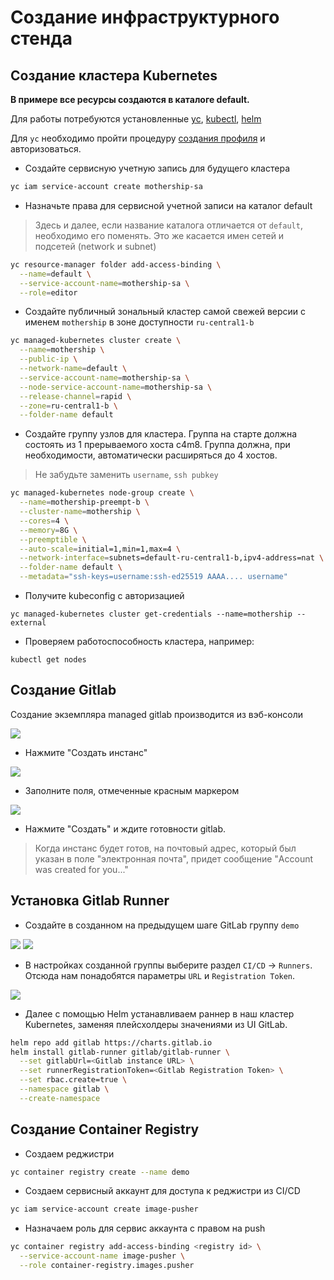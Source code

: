 # Создание инфраструктурного стенда

## Создание кластера Kubernetes

**В примере все ресурсы создаются в каталоге default.**

Для работы потребуются установленные
[yc](https://cloud.yandex.ru/docs/cli/operations/install-cli),
[kubectl](https://kubernetes.io/ru/docs/tasks/tools/install-kubectl/),
[helm](https://helm.sh/docs/intro/install/)

Для `yc` необходимо пройти процедуру [создания профиля](https://cloud.yandex.ru/docs/cli/quickstart#initialize)
и авторизоваться.

* Создайте сервисную учетную запись для будущего кластера

```bash
yc iam service-account create mothership-sa
```

* Назначьте права для сервисной учетной записи на каталог default

> Здесь и далее, если название каталога отличается от `default`,
> необходимо его поменять.
> Это же касается имен сетей и подсетей (network и subnet)

```bash
yc resource-manager folder add-access-binding \
  --name=default \
  --service-account-name=mothership-sa \
  --role=editor
```

* Создайте публичный зональный кластер самой свежей версии с именем `mothership`
в зоне доступности `ru-central1-b`

```bash
yc managed-kubernetes cluster create \
  --name=mothership \
  --public-ip \
  --network-name=default \
  --service-account-name=mothership-sa \
  --node-service-account-name=mothership-sa \
  --release-channel=rapid \
  --zone=ru-central1-b \
  --folder-name default
```

* Создайте группу узлов для кластера.
Группа на старте должна состоять из 1 прерываемого хоста c4m8.
Группа должна, при необходимости, автоматически расширяться до 4 хостов.

> Не забудьте заменить `username`, `ssh pubkey`

```bash
yc managed-kubernetes node-group create \
  --name=mothership-preempt-b \
  --cluster-name=mothership \
  --cores=4 \
  --memory=8G \
  --preemptible \
  --auto-scale=initial=1,min=1,max=4 \
  --network-interface=subnets=default-ru-central1-b,ipv4-address=nat \
  --folder-name default \
  --metadata="ssh-keys=username:ssh-ed25519 AAAA.... username"
```

* Получите kubeconfig с авторизацией

```
yc managed-kubernetes cluster get-credentials --name=mothership --external
```

* Проверяем работоспособность кластера, например:

```
kubectl get nodes
```

## Создание Gitlab

Создание экземпляра managed gitlab производится из вэб-консоли

![](../img/gitlab1.png)

* Нажмите "Создать инстанс"

![](../img/gitlab2.png)

* Заполните поля, отмеченные красным маркером

![](../img/gitlab3.png)

* Нажмите "Создать" и ждите готовности gitlab.

> Когда инстанс будет готов, на почтовый адрес, который был указан в поле
> "электронная почта", придет сообщение "Account was created for you..."

## Установка Gitlab Runner

* Создайте в созданном на предыдущем шаге GitLab группу `demo`

![](../img/gitlab4.png)
![](../img/gitlab5.png)

* В настройках созданной группы выберите раздел `CI/CD` -> `Runners`.
Отсюда нам понадобятся параметры `URL` и `Registration Token`.

![](../img/gitlab6.png)

* Далее с помощью Helm устанавливаем раннер в наш кластер Kubernetes,
заменяя плейсхолдеры значениями из UI GitLab.

```bash
helm repo add gitlab https://charts.gitlab.io
helm install gitlab-runner gitlab/gitlab-runner \
  --set gitlabUrl=<Gitlab instance URL> \
  --set runnerRegistrationToken=<Gitlab Registration Token> \
  --set rbac.create=true \
  --namespace gitlab \
  --create-namespace
```

## Создание Container Registry

* Создаем реджистри

```bash
yc container registry create --name demo
```

* Создаем сервисный аккаунт для доступа к реджистри из CI/CD

```bash
yc iam service-account create image-pusher
```

* Назначаем роль для сервис аккаунта с правом на push

```bash
yc container registry add-access-binding <registry id> \
  --service-account-name image-pusher \
  --role container-registry.images.pusher
```
